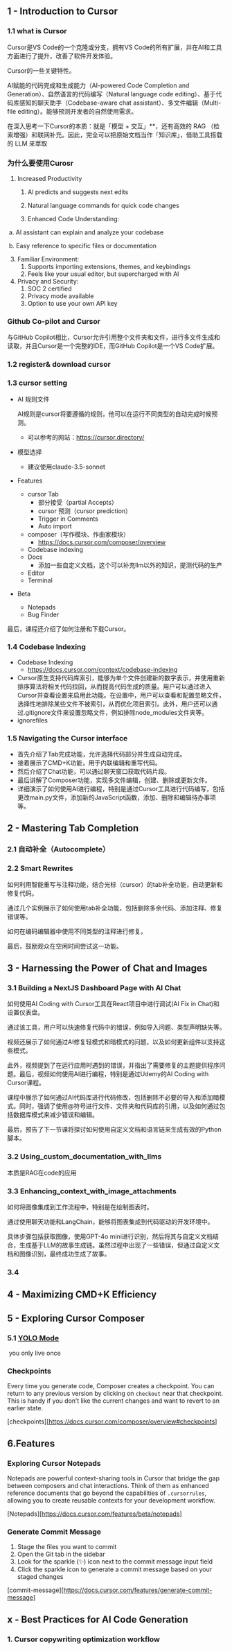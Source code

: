 

## 1 - Introduction to Cursor 

### 1.1 what is Cursor

Cursor是VS Code的一个克隆或分支，拥有VS Code的所有扩展，并在AI和工具方面进行了提升，改善了软件开发体验。

 Cursor的一些关键特性。

AI赋能的代码完成和生成能力（AI-powered Code Completion and Generation）、自然语言的代码编写（Natural language code editing）、基于代码库感知的聊天助手（Codebase-aware chat assistant）、多文件编辑（Multi-file editing）。能够预测开发者的自然使用需求。

在深入思考一下Cursor的本质：就是「模型 + 交互」**，还有高效的 RAG （检索增强）和联网补充。因此，完全可以把原始文档当作「知识库」，借助工具搭载的 LLM 来萃取

### 为什么要使用Curosr

1. Increased Productivity
   1. Al predicts and suggests next edits
   2. Natural language commands for quick code changes

	2. Enhanced Code Understanding:

​		a. Al assistant can explain and analyze your codebase

​		b. Easy reference to specific files or documentation

3. Familiar Environment:
   1. Supports importing extensions, themes, and keybindings
   2. Feels like your usual editor, but supercharged with Al
4. Privacy and Security:
   1. SOC 2 certified
   2. Privacy mode available
   3. Option to use your own APl key

### Github Co-pilot and Cursor

与GitHub Copilot相比，Cursor允许引用整个文件夹和文件，进行多文件生成和读取，并且Cursor是一个完整的IDE，而GitHub Copilot是一个VS Code扩展。

### 1.2  register& download cursor

### 1.3 cursor setting

* AI 规则文件

  AI规则是cursor将要遵循的规则，他可以在运行不同类型的自动完成时候预测。

  * 可以参考的网站：https://cursor.directory/

* 模型选择

  * 建议使用claude-3.5-sonnet

* Features
  * cursor Tab
    * 部分接受（partial Accepts）
    * cursor 预测（cursor prediction）
    * Trigger in Comments
    * Auto import
  * composer（写作模块、作曲家模块）
    * https://docs.cursor.com/composer/overview
  * Codebase indexing
  * Docs
    * 添加一些自定义文档，这个可以补充llm以外的知识，提测代码的生产
  * Editor
  * Terminal
* Beta
  * Notepads
  * Bug Finder

最后，课程还介绍了如何注册和下载Cursor。

### 1.4 Codebase Indexing

* Codebase Indexing
  * https://docs.cursor.com/context/codebase-indexing
* Cursor原生支持代码库索引，能够为单个文件创建新的数字表示，并使用重新排序算法将相关代码拉回，从而提高代码生成的质量。用户可以通过进入Cursor并查看设置来启用此功能。在设置中，用户可以查看和配置忽略文件，选择性地排除某些文件不被索引，从而优化项目索引。此外，用户还可以通过.gitignore文件来设置忽略文件，例如排除node_modules文件夹等。
* ignorefiles

###  1.5 Navigating the Cursor interface

* 首先介绍了Tab完成功能，允许选择代码部分并生成自动完成。
* 接着展示了CMD+K功能，用于内联编辑和重写代码。
* 然后介绍了Chat功能，可以通过聊天窗口获取代码片段。
* 最后讲解了Composer功能，实现多文件编辑，创建、删除或更新文件。
* 详细演示了如何使用AI进行编程，特别是通过Cursor工具进行代码编写，包括更改main.py文件，添加新的JavaScript函数，添加、删除和编辑待办事项等。

## 2 - Mastering Tab Completion 

### 2.1  自动补全（Autocomplete）

### 2.2 Smart Rewrites

如何利用智能重写与注释功能，结合光标（cursor）的tab补全功能，自动更新和修复代码。

通过几个实例展示了如何使用tab补全功能，包括删除多余代码、添加注释、修复错误等。

如何在编码编辑器中使用不同类型的注释进行修复。

最后，鼓励观众在空闲时间尝试这一功能。

## 3 - Harnessing the Power of Chat and Images 

### 3.1 Building a NextJS Dashboard Page with AI Chat

如何使用AI Coding with Cursor工具在React项目中进行调试(AI Fix in Chat)和设置仪表盘。

通过该工具，用户可以快速修复代码中的错误，例如导入问题、类型声明缺失等。

视频还展示了如何通过AI修复轻模式和暗模式的问题，以及如何更新组件以支持这些模式。

此外，视频提到了在运行应用时遇到的错误，并指出了需要修复的主题提供程序问题。最后，视频如何使用AI进行编程，特别是通过Udemy的AI Coding with Cursor课程。

课程中展示了如何通过AI代码库进行代码修改，包括删除不必要的导入和添加暗模式。同时，强调了使用@符号进行文件、文件夹和代码库的引用，以及如何通过包括数据库模式来减少错误和编辑。

最后，预告了下一节课将探讨如何使用自定义文档和语言链来生成有效的Python脚本。

### 3.2 Using_custom_documentation_with_llms

本质是RAG在code的应用

### 3.3 Enhancing_context_with_image_attachments



如何将图像集成到工作流程中，特别是在绘制图表时。

通过使用聊天功能和LangChain，能够将图表集成到代码驱动的开发环境中。

具体步骤包括获取图像，使用GPT-4o mini进行识别，然后将其与自定义文档结合，生成基于LLM的故事生成链。虽然过程中出现了一些错误，但通过自定义文档和图像识别，最终成功生成了故事。

### 3.4 





## 4 - Maximizing CMD+K Efficiency 

## 5 - Exploring Cursor Composer 

### 5.1  [YOLO Mode](https://forum.cursor.com/t/yolo-mode-is-amazing/36262)

​	you only live once

### Checkpoints

Every time you generate code, Composer creates a checkpoint. You can return to any previous version by clicking on `checkout` near that checkpoint. This is handy if you don’t like the current changes and want to revert to an earlier state.

[checkpoints][https://docs.cursor.com/composer/overview#checkpoints]

## 6.Features

### Exploring Cursor Notepads

Notepads are powerful context-sharing tools in Cursor that bridge the gap between composers and chat interactions. Think of them as enhanced reference documents that go beyond the capabilities of `.cursorrules`, allowing you to create reusable contexts for your development workflow.

[Notepads][https://docs.cursor.com/features/beta/notepads]

### Generate Commit Message

1. Stage the files you want to commit
2. Open the Git tab in the sidebar
3. Look for the sparkle (✨) icon next to the commit message input field
4. Click the sparkle icon to generate a commit message based on your staged changes

[commit-message][https://docs.cursor.com/features/generate-commit-message]

## x - Best Practices for AI Code Generation



### 1. Cursor copywriting optimization workflow